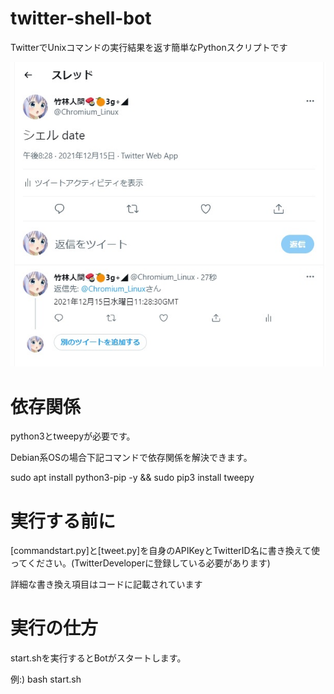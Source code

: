 # twitter-shell-bot

TwitterでUnixコマンドの実行結果を返す簡単なPythonスクリプトです

![test](Docs/test.jpg)

# 依存関係

python3とtweepyが必要です。

Debian系OSの場合下記コマンドで依存関係を解決できます。

sudo apt install python3-pip -y && sudo pip3 install tweepy

# 実行する前に

[commandstart.py]と[tweet.py]を自身のAPIKeyとTwitterID名に書き換えて使ってください。(TwitterDeveloperに登録している必要があります)


詳細な書き換え項目はコードに記載されています

# 実行の仕方

start.shを実行するとBotがスタートします。

例:) bash start.sh

